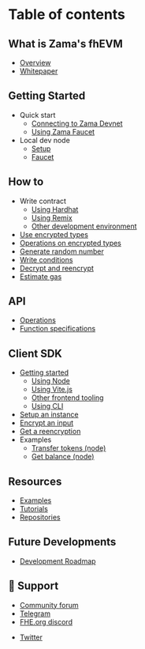 # Table of contents

## What is Zama's fhEVM

- [Overview](fhevm/overview.md)
- [Whitepaper](https://github.com/zama-ai/fhevm/blob/main/fhevm-whitepaper.pdf)

## Getting Started

- Quick start
  - [Connecting to Zama Devnet](getting_started/quick_start/connect.md)
  - [Using Zama Faucet](getting_started/quick_start/faucet.md)
- Local dev node
  - [Setup](getting_started/local/setup.md)
  - [Faucet](getting_started/local/faucet.md)

## How to

- Write contract
  - [Using Hardhat](howto/write_contract/hardhat.md)
  - [Using Remix](howto/write_contract/remix.md)
  - [Other development environment](howto/write_contract/others.md)
- [Use encrypted types](howto/types.md)
- [Operations on encrypted types](howto/operations.md)
- [Generate random number](howto/random.md)
- [Write conditions](howto/conditions.md)
- [Decrypt and reencrypt](howto/decrypt.md)
- [Estimate gas](howto/gas.md)

## API

- [Operations](solidity/operations.md)
- [Function specifications](solidity/functions.md)

## Client SDK

- [Getting started](client/getting_started.md)
  - [Using Node](client/getting_started/node.md)
  - [Using Vite.js](client/getting_started/vite.md)
  - [Other frontend tooling](client/getting_started/browser.md)
  - [Using CLI](client/getting_started/cli.md)
- [Setup an instance](client/instance.md)
- [Encrypt an input](client/inputs.md)
- [Get a reencryption](client/reencryption.md)
- Examples
  - [Transfer tokens (node)](client/examples/transfererc20.md)
  - [Get balance (node)](client/examples/getbalance.md)

## Resources

- [Examples](resources/examples.md)
- [Tutorials](resources/tutorials.md)
- [Repositories](resources/repositories.md)

## Future Developments

- [Development Roadmap](roadmap/roadmap.md)

## 🔗 Support

- [Community forum](https://community.zama.ai)
- [Telegram](https://t.me/+Ojt5y-I7oR42MTkx)
- [FHE.org discord](https://discord.fhe.org)
<!-- markdown-link-check-disable -->
- [Twitter](https://twitter.com/zama_fhe)
  <!-- markdown-link-check-enable -->
